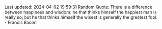 Last updated: 2024-04-02 19:59:31
Random Quote: There is a difference between happiness and wisdom: he that thinks himself the happiest man is really so; but he that thinks himself the wisest is generally the greatest fool. - Francis Bacon